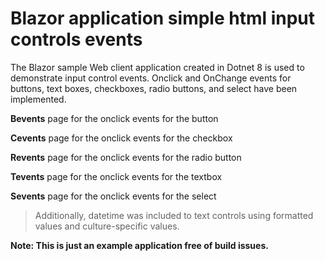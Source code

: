 # Blazor application simple html input controls events 
The Blazor sample Web client application created in Dotnet 8 is used to demonstrate input control events. Onclick and OnChange events for buttons, text boxes, checkboxes, radio buttons, and select have been implemented.

**Bevents** page for the onclick events for the button

**Cevents** page for the onclick events for the checkbox

**Revents** page for the onclick events for the radio button

**Tevents** page for the onclick events for the textbox

**Sevents** page for the onclick events for the select

>Additionally, datetime was included to text controls using formatted values and culture-specific values.

**Note: This is just an example application free of build issues.**

